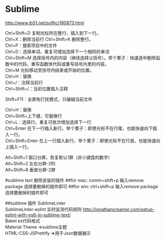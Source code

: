 # Sublime
http://www.jb51.net/softjc/180873.html

Ctrl+Shift+D 复制光标所在整行，插入到下一行。  
Ctrl+X：删除当前行  Ctrl+Shift+K 删除整行。  
Ctrl+P：搜索项目中的文件  
Ctrl+D：选择单词，重复可增加选择下一个相同的单词  
Ctrl+Shift+M 选择括号内的内容（继续选择父括号）。举个栗子：快速选中删除函数中的代码，重写函数体代码或重写括号内里的内容。  
Ctrl+M 光标移动至括号内结束或开始的位置。  
Ctrl+H：替换  
Ctrl+/：注释当前行  
Ctrl+Shift+/：当前位置插入注释  

Shift+F11：全屏免打扰模式，只编辑当前文件  

Ctrl+H：替换  
Ctrl+Shift+上下键，可替换行  
Ctrl+L：选择行，重复可依次增加选择下一行  
Ctrl+Enter 在下一行插入新行。举个栗子：即使光标不在行尾，也能快速向下插入一行。  
Ctrl+Shift+Enter 在上一行插入新行。举个栗子：即使光标不在行首，也能快速向上插入一行。  

Alt+Shift+1 窗口分屏，恢复默认1屏（非小键盘的数字）  
Alt+Shift+2 左右分屏-2列  
Alt+Shift+8 垂直分屏-2屏  

#sublime text 删除安装的插件
##for mac:
comm+shift+p 输入remove package 选择要删掉的插件即可
##for win:
ctrl+shift+p 输入remove package 选择要删掉的插件即可

##sublime 插件
SublimeLinter  
SublimeLinter-eslint  实时监测代码规则  http://jonathancreamer.com/setup-eslint-with-es6-in-sublime-text/   
Babel  es代码格式  
Material Theme  =>sublime主题  
HTML-CSS-JSPrettify  =>用于Json数据展示

